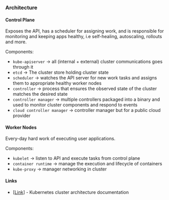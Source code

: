 ### Architecture

#### Control Plane
Exposes the API, has a scheduler for assigning work, 
and is responsible for monitoring and  keeping apps 
healthy, i.e self-healing, autoscaling, rollouts and more.  

Components:
* `kube-apiserver` -> all (internal + external) cluster communications goes through it
* `etcd` -> The cluster store holding cluster state
* `scheduler` -> watches the API server for new work tasks and assigns them to appropriate healthy worker nodes
* `controller` -> process that ensures the observed state of the cluster matches the desired state
* `controller manager` -> multiple controllers packaged into a binary and used to monitor cluster components and respond to events
* `cloud controller manager` -> controller manager but for a public cloud provider


#### Worker Nodes
Every-day hard work of executing user applications.

Components:
* `kubelet` -> listen to API and execute tasks from control plane
* `container runtime` -> manage the execution and lifecycle of containers
* `kube-proxy` -> manager networking in cluster


#### Links
* [[Link](https://kubernetes.io/docs/concepts/architecture/)] - Kubernetes cluster architecture documentation

